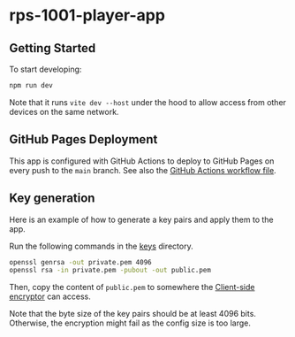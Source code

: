 # rps-1001-player-app

## Getting Started

To start developing:

```bash
npm run dev
```

Note that it runs `vite dev --host` under the hood to allow access from other devices on the same network.

## GitHub Pages Deployment

This app is configured with GitHub Actions to deploy to GitHub Pages on every push to the `main` branch.
See also the [GitHub Actions workflow file](../.github/workflows/deploy.yml).

## Key generation

Here is an example of how to generate a key pairs and apply them to the app.

Run the following commands in the [keys](../keys/) directory.

```bash
openssl genrsa -out private.pem 4096
openssl rsa -in private.pem -pubout -out public.pem
```

Then, copy the content of `public.pem` to somewhere the [Client-side encryptor](../rps-1001-player-app/src/components/EncryptedConfigDialog.tsx) can access.

Note that the byte size of the key pairs should be at least 4096 bits.
Otherwise, the encryption might fail as the config size is too large.
